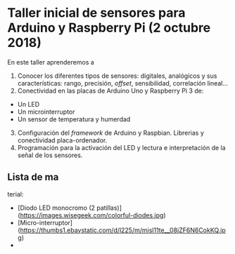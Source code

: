 # Taller inicial de sensores para Arduino y Raspberry Pi (2 octubre 2018)
En este taller aprenderemos a 
1. Conocer los diferentes tipos de sensores: digitales, analógicos y sus características: rango, precisión, _offset_, sensibilidad, correlación lineal...
2. Conectividad en las placas de Arduino Uno y Raspberry Pi 3 de:
  * Un LED
  * Un microinterruptor
  * Un sensor de temperatura y humerdad
3. Configuración del _framework_ de Arduino y Raspbian. Librerias y conectividad placa-ordenador.
4. Programación para la activación del LED y lectura e interpretación de la señal de los sensores.

## Lista de ma
terial:

* [Diodo LED monocromo (2 patillas)] (https://images.wisegeek.com/colorful-diodes.jpg)
* [Micro-interruptor] (https://thumbs1.ebaystatic.com/d/l225/m/misl11te__08jZF6N6CokKQ.jpg)
* 

# 
